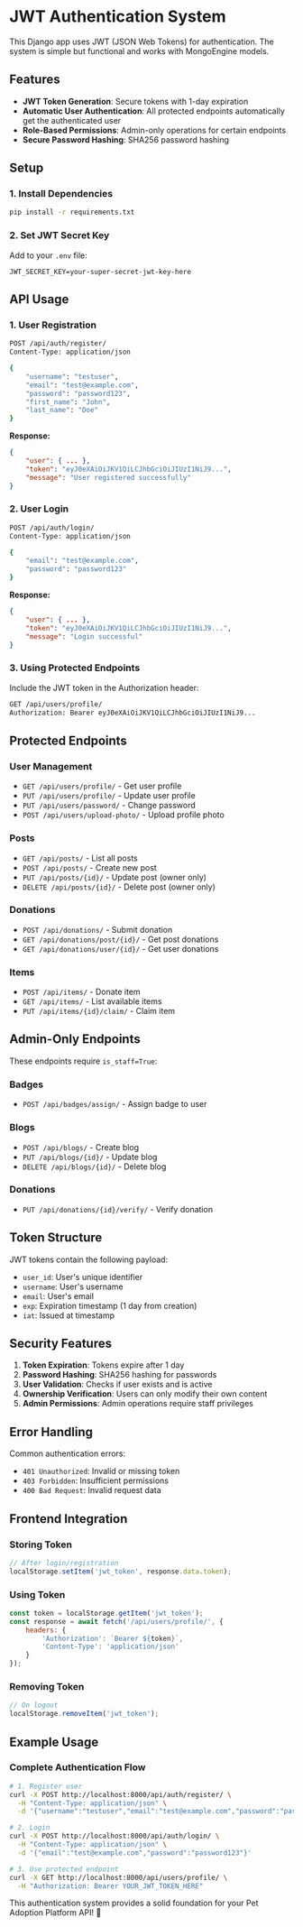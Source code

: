 # JWT Authentication System

This Django app uses JWT (JSON Web Tokens) for authentication. The system is simple but functional and works with MongoEngine models.

## Features

- **JWT Token Generation**: Secure tokens with 1-day expiration
- **Automatic User Authentication**: All protected endpoints automatically get the authenticated user
- **Role-Based Permissions**: Admin-only operations for certain endpoints
- **Secure Password Hashing**: SHA256 password hashing

## Setup

### 1. Install Dependencies
```bash
pip install -r requirements.txt
```

### 2. Set JWT Secret Key
Add to your `.env` file:
```env
JWT_SECRET_KEY=your-super-secret-jwt-key-here
```

## API Usage

### 1. User Registration
```bash
POST /api/auth/register/
Content-Type: application/json

{
    "username": "testuser",
    "email": "test@example.com",
    "password": "password123",
    "first_name": "John",
    "last_name": "Doe"
}
```

**Response:**
```json
{
    "user": { ... },
    "token": "eyJ0eXAiOiJKV1QiLCJhbGciOiJIUzI1NiJ9...",
    "message": "User registered successfully"
}
```

### 2. User Login
```bash
POST /api/auth/login/
Content-Type: application/json

{
    "email": "test@example.com",
    "password": "password123"
}
```

**Response:**
```json
{
    "user": { ... },
    "token": "eyJ0eXAiOiJKV1QiLCJhbGciOiJIUzI1NiJ9...",
    "message": "Login successful"
}
```

### 3. Using Protected Endpoints
Include the JWT token in the Authorization header:

```bash
GET /api/users/profile/
Authorization: Bearer eyJ0eXAiOiJKV1QiLCJhbGciOiJIUzI1NiJ9...
```

## Protected Endpoints

### User Management
- `GET /api/users/profile/` - Get user profile
- `PUT /api/users/profile/` - Update user profile
- `PUT /api/users/password/` - Change password
- `POST /api/users/upload-photo/` - Upload profile photo

### Posts
- `GET /api/posts/` - List all posts
- `POST /api/posts/` - Create new post
- `PUT /api/posts/{id}/` - Update post (owner only)
- `DELETE /api/posts/{id}/` - Delete post (owner only)

### Donations
- `POST /api/donations/` - Submit donation
- `GET /api/donations/post/{id}/` - Get post donations
- `GET /api/donations/user/{id}/` - Get user donations

### Items
- `POST /api/items/` - Donate item
- `GET /api/items/` - List available items
- `PUT /api/items/{id}/claim/` - Claim item

## Admin-Only Endpoints

These endpoints require `is_staff=True`:

### Badges
- `POST /api/badges/assign/` - Assign badge to user

### Blogs
- `POST /api/blogs/` - Create blog
- `PUT /api/blogs/{id}/` - Update blog
- `DELETE /api/blogs/{id}/` - Delete blog

### Donations
- `PUT /api/donations/{id}/verify/` - Verify donation

## Token Structure

JWT tokens contain the following payload:
- `user_id`: User's unique identifier
- `username`: User's username
- `email`: User's email
- `exp`: Expiration timestamp (1 day from creation)
- `iat`: Issued at timestamp

## Security Features

1. **Token Expiration**: Tokens expire after 1 day
2. **Password Hashing**: SHA256 hashing for passwords
3. **User Validation**: Checks if user exists and is active
4. **Ownership Verification**: Users can only modify their own content
5. **Admin Permissions**: Admin operations require staff privileges

## Error Handling

Common authentication errors:
- `401 Unauthorized`: Invalid or missing token
- `403 Forbidden`: Insufficient permissions
- `400 Bad Request`: Invalid request data

## Frontend Integration

### Storing Token
```javascript
// After login/registration
localStorage.setItem('jwt_token', response.data.token);
```

### Using Token
```javascript
const token = localStorage.getItem('jwt_token');
const response = await fetch('/api/users/profile/', {
    headers: {
        'Authorization': `Bearer ${token}`,
        'Content-Type': 'application/json'
    }
});
```

### Removing Token
```javascript
// On logout
localStorage.removeItem('jwt_token');
```

## Example Usage

### Complete Authentication Flow
```bash
# 1. Register user
curl -X POST http://localhost:8000/api/auth/register/ \
  -H "Content-Type: application/json" \
  -d '{"username":"testuser","email":"test@example.com","password":"password123"}'

# 2. Login
curl -X POST http://localhost:8000/api/auth/login/ \
  -H "Content-Type: application/json" \
  -d '{"email":"test@example.com","password":"password123"}'

# 3. Use protected endpoint
curl -X GET http://localhost:8000/api/users/profile/ \
  -H "Authorization: Bearer YOUR_JWT_TOKEN_HERE"
```

This authentication system provides a solid foundation for your Pet Adoption Platform API! 🚀
